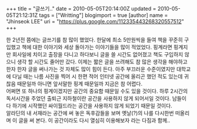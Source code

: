 +++
title = "글쓰기.."
date = 2010-05-05T20:14:00Z
updated = 2010-05-05T21:12:31Z
tags = ["Writting"]
blogimport = true 
[author]
	name = "Jhinseok LEE"
	uri = "https://plus.google.com/112335443268320557512"
+++

한 2년전 쯤에는 글쓰기를 참 많이 했었다. 한달에 최소 5만원씩을 들여 책을 꾸준히 구입했고 책에 대한 이야기와 세상 돌아가는 이야기들을 많이 적었었다. 핑계라면 핑계지만 회사일에 치이고 출장을 다니고 하다보니 글을 쓸 시간도 없어졌고 책도 구입하지 않으니 생각 할 시간도 줄어만 갔다. 이제는 짧은 글을 쓰려해도 참 많은 생각을 해야하고 한자 한자 글을 써나가는 것 자체도 많이 힘이 든다. 아주 부끄러운 수준이였지만 대학교에 다닐 때는 나름 사진을 찍어 시 한편 적어 인터넷 공간에 올리곤 했던 적도 있는데 귀찮음 때문일까 아니면 앞서말한 핑계 때문일까 지금은 참 어렵다.<br />어쩌면 또 하나의 핑계이겠지만 공간의 중요함 때문일 수도 있을 것이다. 하루 2시간의 독서시간을 주었던 출퇴근 지하철이란 공간을 사용하지 않게 되어서일 것이다. 남들이 다 하기에 시작했던 싸이월드라는 공간을 사용하지 않게 되었기 때문일 것이다.<br />알라딘의 내 서재라는 공간에 써 놓은 독후감들을 보며 옛날(?)의 나를 다시한번 떠올리며 이 글을 써 본다. 이 공간이라도 다시 열심히 이용해보자 라는 다짐과 함께..
